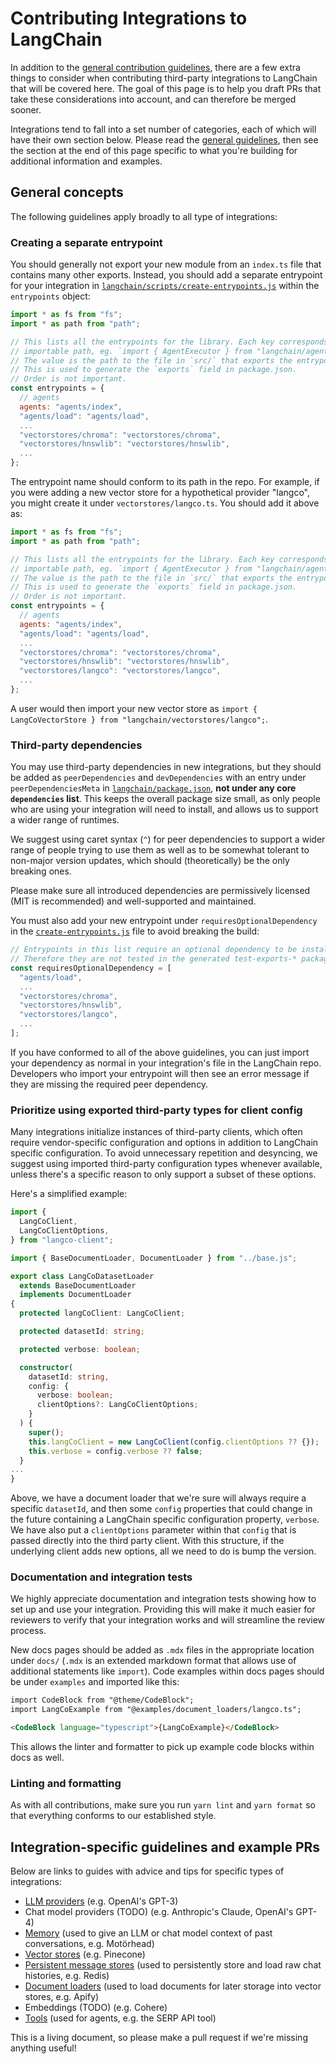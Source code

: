 # Contributing Integrations to LangChain

In addition to the [general contribution guidelines](https://github.com/hwchase17/langchainjs/blob/main/CONTRIBUTING.md), there are a few extra things to consider when contributing third-party integrations to LangChain that will be covered here. The goal of this page is to help you draft PRs that take these considerations into account, and can therefore be merged sooner.

Integrations tend to fall into a set number of categories, each of which will have their own section below. Please read the [general guidelines](#general-concepts), then see the section at the end of this page specific to what you're building for additional information and examples.

## General concepts

The following guidelines apply broadly to all type of integrations:

### Creating a separate entrypoint

You should generally not export your new module from an `index.ts` file that contains many other exports. Instead, you should add a separate entrypoint for your integration in [`langchain/scripts/create-entrypoints.js`](https://github.com/hwchase17/langchainjs/blob/main/langchain/scripts/create-entrypoints.js) within the `entrypoints` object:

```js
import * as fs from "fs";
import * as path from "path";

// This lists all the entrypoints for the library. Each key corresponds to an
// importable path, eg. `import { AgentExecutor } from "langchain/agents"`.
// The value is the path to the file in `src/` that exports the entrypoint.
// This is used to generate the `exports` field in package.json.
// Order is not important.
const entrypoints = {
  // agents
  agents: "agents/index",
  "agents/load": "agents/load",
  ...
  "vectorstores/chroma": "vectorstores/chroma",
  "vectorstores/hnswlib": "vectorstores/hnswlib",
  ...
};
```

The entrypoint name should conform to its path in the repo. For example, if you were adding a new vector store for a hypothetical provider "langco", you might create it under `vectorstores/langco.ts`. You should add it above as:

```js
import * as fs from "fs";
import * as path from "path";

// This lists all the entrypoints for the library. Each key corresponds to an
// importable path, eg. `import { AgentExecutor } from "langchain/agents"`.
// The value is the path to the file in `src/` that exports the entrypoint.
// This is used to generate the `exports` field in package.json.
// Order is not important.
const entrypoints = {
  // agents
  agents: "agents/index",
  "agents/load": "agents/load",
  ...
  "vectorstores/chroma": "vectorstores/chroma",
  "vectorstores/hnswlib": "vectorstores/hnswlib",
  "vectorstores/langco": "vectorstores/langco",
  ...
};
```

A user would then import your new vector store as `import { LangCoVectorStore } from "langchain/vectorstores/langco";`.

### Third-party dependencies

You may use third-party dependencies in new integrations, but they should be added as `peerDependencies` and `devDependencies` with an entry under `peerDependenciesMeta` in [`langchain/package.json`](https://github.com/hwchase17/langchainjs/blob/main/langchain/package.json), **not under any core `dependencies` list**. This keeps the overall package size small, as only people who are using your integration will need to install, and allows us to support a wider range of runtimes.

We suggest using caret syntax (`^`) for peer dependencies to support a wider range of people trying to use them as well as to be somewhat tolerant to non-major version updates, which should (theoretically) be the only breaking ones.

Please make sure all introduced dependencies are permissively licensed (MIT is recommended) and well-supported and maintained.

You must also add your new entrypoint under `requiresOptionalDependency` in the [`create-entrypoints.js`](https://github.com/hwchase17/langchainjs/blob/main/langchain/scripts/create-entrypoints.js) file to avoid breaking the build:

```js
// Entrypoints in this list require an optional dependency to be installed.
// Therefore they are not tested in the generated test-exports-* packages.
const requiresOptionalDependency = [
  "agents/load",
  ...
  "vectorstores/chroma",
  "vectorstores/hnswlib",
  "vectorstores/langco",
  ...
];
```

If you have conformed to all of the above guidelines, you can just import your dependency as normal in your integration's file in the LangChain repo. Developers who import your entrypoint will then see an error message if they are missing the required peer dependency.

### Prioritize using exported third-party types for client config

Many integrations initialize instances of third-party clients, which often require vendor-specific configuration and options in addition to LangChain specific configuration. To avoid unnecessary repetition and desyncing, we suggest using imported third-party configuration types whenever available, unless there's a specific reason to only support a subset of these options.

Here's a simplified example:

```ts
import {
  LangCoClient,
  LangCoClientOptions,
} from "langco-client";

import { BaseDocumentLoader, DocumentLoader } from "../base.js";

export class LangCoDatasetLoader
  extends BaseDocumentLoader
  implements DocumentLoader
{
  protected langCoClient: LangCoClient;

  protected datasetId: string;

  protected verbose: boolean;

  constructor(
    datasetId: string,
    config: {
      verbose: boolean;
      clientOptions?: LangCoClientOptions;
    }
  ) {
    super();
    this.langCoClient = new LangCoClient(config.clientOptions ?? {});
    this.verbose = config.verbose ?? false;
  }
...
}
```

Above, we have a document loader that we're sure will always require a specific `datasetId`, and then some `config` properties that could change in the future containing a LangChain specific configuration property, `verbose`. We have also put a `clientOptions` parameter within that `config` that is passed directly into the third party client. With this structure, if the underlying client adds new options, all we need to do is bump the version.

### Documentation and integration tests

We highly appreciate documentation and integration tests showing how to set up and use your integration. Providing this will make it much easier for reviewers to verify that your integration works and will streamline the review process.

New docs pages should be added as `.mdx` files in the appropriate location under `docs/` (`.mdx` is an extended markdown format that allows use of additional statements like `import`). Code examples within docs pages should be under `examples` and imported like this:

```md
import CodeBlock from "@theme/CodeBlock";
import LangCoExample from "@examples/document_loaders/langco.ts";

<CodeBlock language="typescript">{LangCoExample}</CodeBlock>
```

This allows the linter and formatter to pick up example code blocks within docs as well.

### Linting and formatting

As with all contributions, make sure you run `yarn lint` and `yarn format` so that everything conforms to our established style.

## Integration-specific guidelines and example PRs

Below are links to guides with advice and tips for specific types of integrations:

- [LLM providers](https://github.com/hwchase17/langchainjs/blob/main/.github/contributing/integrations/LLMS.md) (e.g. OpenAI's GPT-3)
- Chat model providers (TODO) (e.g. Anthropic's Claude, OpenAI's GPT-4)
- [Memory](https://github.com/hwchase17/langchainjs/blob/main/.github/contributing/integrations/MEMORY.md) (used to give an LLM or chat model context of past conversations, e.g. Motörhead)
- [Vector stores](https://github.com/hwchase17/langchainjs/blob/main/.github/contributing/integrations/VECTOR_STORES.md) (e.g. Pinecone)
- [Persistent message stores](https://github.com/hwchase17/langchainjs/blob/main/.github/contributing/integrations/LLMS.md) (used to persistently store and load raw chat histories, e.g. Redis)
- [Document loaders](https://github.com/hwchase17/langchainjs/blob/main/.github/contributing/integrations/DOCUMENT_LOADERS.md) (used to load documents for later storage into vector stores, e.g. Apify)
- Embeddings (TODO) (e.g. Cohere)
- [Tools](https://github.com/hwchase17/langchainjs/blob/main/.github/contributing/integrations/TOOLS.md) (used for agents, e.g. the SERP API tool)

This is a living document, so please make a pull request if we're missing anything useful!

